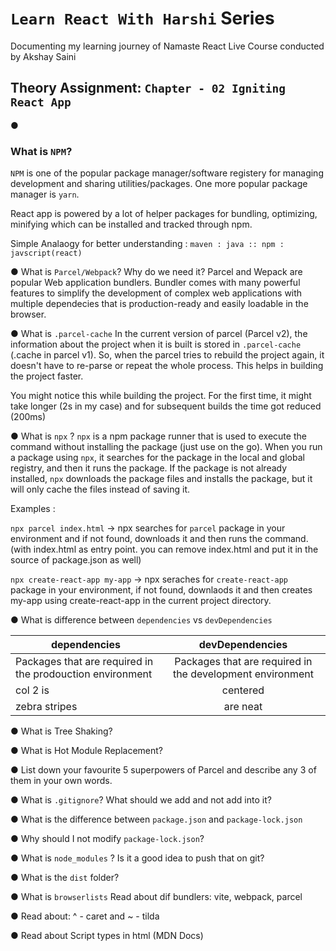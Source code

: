 
# `Learn React With Harshi` Series 
   Documenting my learning journey of Namaste React Live Course conducted by Akshay Saini
## Theory Assignment: `Chapter - 02 Igniting React App`

● 
   ### What is `NPM`?
  `NPM` is one of the popular package manager/software registery for managing development and sharing utilities/packages. One more popular package manager is `yarn`.

  React app is powered by a lot of helper packages for bundling, optimizing, minifying which can be installed and tracked through npm.

  Simple Analaogy for better understanding :
  ` maven : java :: npm : javscript(react) `

● What is `Parcel/Webpack`? Why do we need it?
  Parcel and Wepack are popular Web application bundlers. Bundler comes with many powerful features to simplify the development of complex web applications with multiple dependecies that is production-ready and easily loadable in the browser.

● What is `.parcel-cache`
  In the current version of parcel (Parcel v2), the information about the project when it is built is stored in `.parcel-cache` (.cache in parcel v1). So, when the parcel tries to rebuild the project again, it doesn't have to re-parse or repeat the whole process. This helps in building the project faster. 

  You might notice this while building the project. For the first time, it might take longer (2s in my case) and for subsequent builds the time got reduced (200ms)

● What is `npx` ?
  `npx` is a npm package runner that is used to execute the command without installing the package (just use on the go). When you run a package using `npx`, it searches for the package in the local and global registry, and then it runs the package. If the package is not already installed, `npx` downloads the package files and installs the package, but it will only cache the files instead of saving it.

  Examples : 
  
  ```npx parcel index.html``` -> npx searches for `parcel` package in your environment and if not found, downloads it and then runs the command. (with index.html as entry point. you can remove index.html and put it in the source of package.json as well)
  
  ```npx create-react-app my-app``` -> npx seraches for `create-react-app` package in your environment, if not found, downlaods it and then creates my-app using create-react-app in the current project directory.
  
● What is difference between `dependencies` vs `devDependencies`
 
| dependencies        | devDependencies           | 
| -------------       |:-------------:             | 
| Packages that are required in the  prodouction environment      | Packages that are required in the development environment | 
| col 2 is            | centered      |  
| zebra stripes       | are neat      | 

● What is Tree Shaking?

● What is Hot Module Replacement?

● List down your favourite 5 superpowers of Parcel and describe any 3 of them in your own words.

● What is `.gitignore`? What should we add and not add into it?

● What is the difference between `package.json` and `package-lock.json`

● Why should I not modify `package-lock.json`?

● What is `node_modules` ? Is it a good idea to push that on git?

● What is the `dist` folder?

● What is `browserlists` Read about dif bundlers: vite, webpack, parcel

● Read about: ^ - caret and ~ - tilda

● Read about Script types in html (MDN Docs)